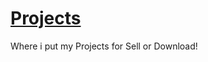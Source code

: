 # [Projects](https://itsdenji777.github.io/Projects/)
Where i put my Projects for Sell or Download!

